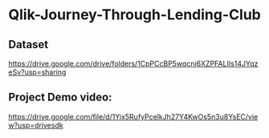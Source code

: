 # Qlik-Journey-Through-Lending-Club

## Dataset
https://drive.google.com/drive/folders/1CpPCcBP5wqcni6XZPFALIIs14JYqzeSv?usp=sharing

## Project Demo video:
https://drive.google.com/file/d/1Yix5RufyPcelkJh27Y4KwOs5n3u8YsEC/view?usp=drivesdk
